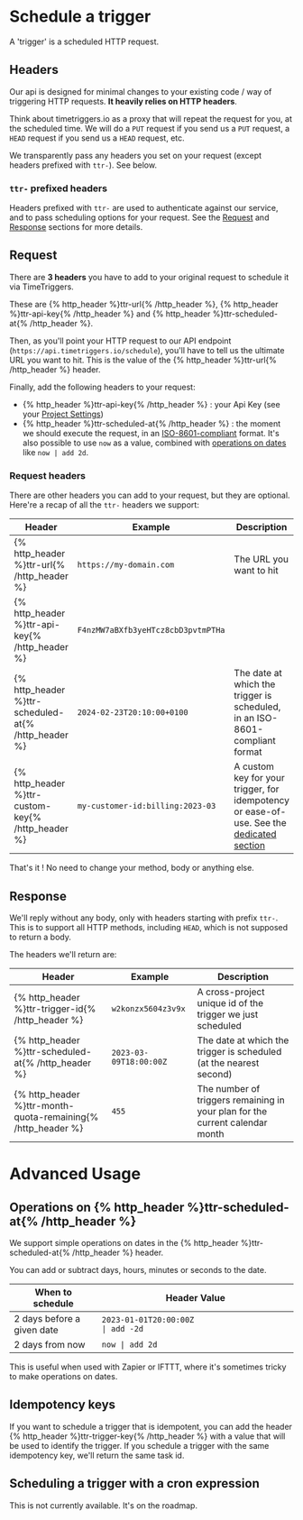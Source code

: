 # Schedule a trigger

A 'trigger' is a scheduled HTTP request.

## Headers

Our api is designed for minimal changes to your existing code / way of triggering HTTP requests. **It heavily relies on HTTP headers**.

Think about timetriggers.io as a proxy that will repeat the request for you, at the scheduled time. We will do a `PUT` request if you send us a `PUT` request, a `HEAD` request if you send us a `HEAD` request, etc.

We transparently pass any headers you set on your request (except headers prefixed with `ttr-`). See below.

### `ttr-` prefixed headers

Headers prefixed with `ttr-` are used to authenticate against our service, and to pass scheduling options for your request. See the [Request](#request) and [Response](#response) sections for more details.

## Request

There are **3 headers** you have to add to your original request to schedule it via TimeTriggers.

These are {% http_header %}ttr-url{% /http_header %}, {% http_header %}ttr-api-key{% /http_header %} and {% http_header %}ttr-scheduled-at{% /http_header %}.

Then, as you'll point your HTTP request to our API endpoint (`https://api.timetriggers.io/schedule`), you'll have to tell us the ultimate URL you want to hit. This is the value of the {% http_header %}ttr-url{% /http_header %} header.

Finally, add the following headers to your request:

- {% http_header %}ttr-api-key{% /http_header %} : your Api Key (see your [Project Settings](https://timetriggers.io/projects))
- {% http_header %}ttr-scheduled-at{% /http_header %} : the moment we should execute the request, in an [ISO-8601-compliant](https://en.wikipedia.org/wiki/ISO_8601) format.
  It's also possible to use `now` as a value, combined with [operations on dates](#operations-on-ttr-scheduled-at) like `now | add 2d`.

### Request headers

There are other headers you can add to your request, but they are optional. Here're a recap of all the `ttr-` headers we support:

| Header                                              | Example                            | Description                                                                                                     |
| --------------------------------------------------- | ---------------------------------- | --------------------------------------------------------------------------------------------------------------- |
| {% http_header %}ttr-url{% /http_header %}          | `https://my-domain.com`            | The URL you want to hit                                                                                         |
| {% http_header %}ttr-api-key{% /http_header %}      | `F4nzMW7aBXfb3yeHTcz8cbD3pvtmPTHa` |                                                                                                                 |
| {% http_header %}ttr-scheduled-at{% /http_header %} | `2024-02-23T20:10:00+0100`         | The date at which the trigger is scheduled, in an ISO-8601-compliant format                                     |
| {% http_header %}ttr-custom-key{% /http_header %}   | `my-customer-id:billing:2023-03`   | A custom key for your trigger, for idempotency or ease-of-use. See the [dedicated section](#custom-trigger-key) |

That's it ! No need to change your method, body or anything else.

## Response

We'll reply without any body, only with headers starting with prefix `ttr-`. This is to support all HTTP methods, including `HEAD`, which is not supposed to return a body.

The headers we'll return are:

| Header                                                       | Example                | Description                                                                  |
| ------------------------------------------------------------ | ---------------------- | ---------------------------------------------------------------------------- |
| {% http_header %}ttr-trigger-id{% /http_header %}            | `w2konzx5604z3v9x`     | A cross-project unique id of the trigger we just scheduled                   |
| {% http_header %}ttr-scheduled-at{% /http_header %}          | `2023-03-09T18:00:00Z` | The date at which the trigger is scheduled (at the nearest second)           |
| {% http_header %}ttr-month-quota-remaining{% /http_header %} | `455`                  | The number of triggers remaining in your plan for the current calendar month |

# Advanced Usage

## Operations on {% http_header %}ttr-scheduled-at{% /http_header %}

We support simple operations on dates in the {% http_header %}ttr-scheduled-at{% /http_header %} header.

You can add or subtract days, hours, minutes or seconds to the date.

| When to schedule           | Header Value                                                          |
| -------------------------- | --------------------------------------------------------------------- |
| 2 days before a given date | `2023-01-01T20:00:00Z                                     \| add -2d` |
| 2 days from now            | `now \| add 2d`                                                       |

This is useful when used with Zapier or IFTTT, where it's sometimes tricky to make operations on dates.

## Idempotency keys

If you want to schedule a trigger that is idempotent, you can add the header {% http_header %}ttr-trigger-key{% /http_header %} with a value that will be used to identify the trigger. If you schedule a trigger with the same idempotency key, we'll return the same task id.

## Scheduling a trigger with a cron expression

This is not currently available. It's on the roadmap.
